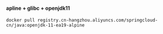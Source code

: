#### apline + glibc + openjdk11

```
docker pull registry.cn-hangzhou.aliyuncs.com/springcloud-cn/java:openjdk-11-ea19-alpine
```